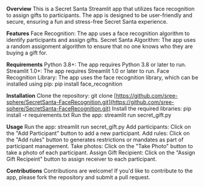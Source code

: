 **Overview**
This is a Secret Santa Streamlit app that utilizes face recognition to assign gifts to participants. The app is designed to be user-friendly and secure, ensuring a fun and stress-free Secret Santa experience.

**Features**
Face Recognition: The app uses a face recognition algorithm to identify participants and assign gifts.
Secret Santa Algorithm: The app uses a random assignment algorithm to ensure that no one knows who they are buying a gift for.

**Requirements**
Python 3.8+: The app requires Python 3.8 or later to run.
Streamlit 1.0+: The app requires Streamlit 1.0 or later to run.
Face Recognition Library: The app uses the face recognition library, which can be installed using pip: pip install face_recognition

**Installation**
Clone the repository: git clone [https://github.com/sree-sphere/SecretSanta-FaceRecognition.git](https://github.com/sree-sphere/SecretSanta-FaceRecognition.git)
Install the required libraries: pip install -r requirements.txt
Run the app: streamlit run secret_gift.py

**Usage**
Run the app: streamlit run secret_gift.py
Add participants: Click on the "Add Participant" button to add a new participant.
Add rules: Click on the "Add rules" button to generates restrictions or mandates as part of participant management.
Take photos: Click on the "Take Photo" button to take a photo of each participant.
Assign Gift Recipient: Click on the "Assign Gift Recipeint" button to assign receiver to each participant.

**Contributions**
Contributions are welcome! If you'd like to contribute to the app, please fork the repository and submit a pull request.
